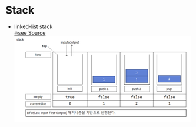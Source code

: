 # Stack

* linked-list stack <br>
    [🔥see Source](./linked-list-stack.cpp)<br>
    <img src="./stack.png" width = "1200px"  alt="linked-list stack">